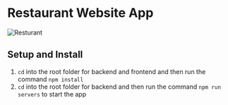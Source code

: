 # Restaurant Website App

![Resturant](https://res.cloudinary.com/d74fh3kw/image/upload/v1594740277/resturant_zuldl1.png 'Resturant')

## Setup and Install

1. `cd` into the root folder for backend and frontend and then run the command `npm install`
2. `cd` into the root folder for backend and then run the command `npm run servers` to start the app

